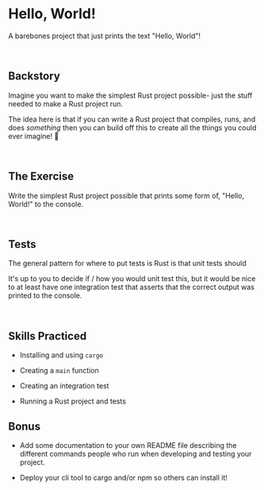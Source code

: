 # Hello, World!
A barebones project that just prints the text "Hello, World"!

<br/>

## Backstory
Imagine you want to make the simplest Rust project possible- just the stuff needed to make a Rust project run.

The idea here is that if you can write a Rust project that compiles, runs, and does _something_ then you can build off this to create all the things you could ever imagine! 🌈

<br/>

## The Exercise
Write the simplest Rust project possible that prints some form of, "Hello, World!" to the console. 

<br/>

## Tests
The general pattern for where to put tests is Rust is that unit tests should 

It's up to you to decide if / how you would unit test this, but it would be nice to at least have one integration test that asserts that the correct output was printed to the console.

<br/>

## Skills Practiced

- Installing and using `cargo`

- Creating a `main` function

- Creating an integration test

- Running a Rust project and tests

## Bonus

- Add some documentation to your own README file describing the different commands people who run when developing and testing your project.

- Deploy your cli tool to cargo and/or npm so others can install it!